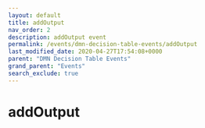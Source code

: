 ```yaml
---
layout: default
title: addOutput
nav_order: 2
description: addOutput event
permalink: /events/dmn-decision-table-events/addOutput
last_modified_date: 2020-04-27T17:54:08+0000
parent: "DMN Decision Table Events"
grand_parent: "Events"
search_exclude: true
---
```


# addOutput
